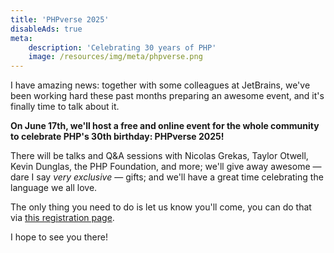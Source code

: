 ```yaml
---
title: 'PHPverse 2025'
disableAds: true
meta:
    description: 'Celebrating 30 years of PHP'
    image: /resources/img/meta/phpverse.png
---
```


I have amazing news: together with some colleagues at JetBrains, we've been working hard these past months preparing an awesome event, and it's finally time to talk about it.

**On June 17th, we'll host a free and online event for the whole community to celebrate PHP's 30th birthday: PHPverse 2025!**

There will be talks and Q&A sessions with Nicolas Grekas, Taylor Otwell, Kevin Dunglas, the PHP Foundation, and more; we'll give away awesome — dare I say _very exclusive_ — gifts; and we'll have a great time celebrating the language we all love.

The only thing you need to do is let us know you'll come, you can do that via [this registration page](https://jb.gg/eg0hny).

I hope to see you there!